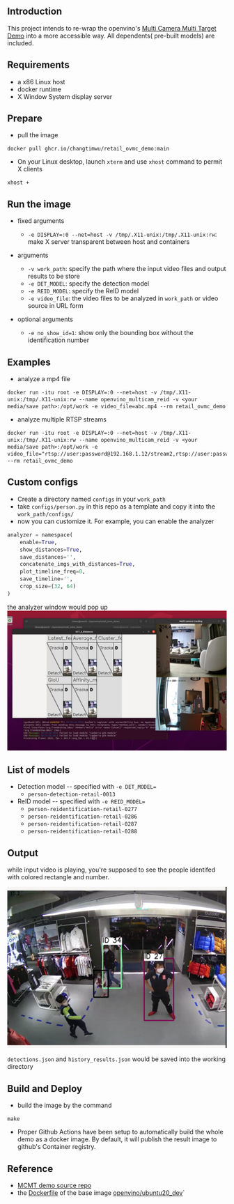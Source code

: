 ## Introduction

This project intends to re-wrap the openvino's [Multi Camera Multi Target Demo](https://docs.openvinotoolkit.org/latest/omz_demos_multi_camera_multi_target_tracking_demo_python.html) into a more accessible way.  All dependents( pre-built models) are included.  

## Requirements
* a x86 Linux host
* docker runtime
* X Window System display server

## Prepare
* pull the image
```
docker pull ghcr.io/changtimwu/retail_ovmc_demo:main
```

* On your Linux desktop, launch `xterm` and use `xhost` command to permit X clients
```
xhost +
```

## Run the image
* fixed arguments
  - `-e DISPLAY=:0 --net=host -v /tmp/.X11-unix:/tmp/.X11-unix:rw`: make X server transparent between host and containers 

* arguments
  - `-v work_path`: specify the path where the input video files and output results to be store
  - `-e DET_MODEL`: specify the detection model
  - `-e REID_MODEL`: specify the ReID model
  - `-e video_file`: the video files to be analyzed in `work_path` or video source in URL form
* optional arguments
  - `-e no_show_id=1`: show only the bounding box without the identification number

## Examples
* analyze a mp4 file
```
docker run -itu root -e DISPLAY=:0 --net=host -v /tmp/.X11-unix:/tmp/.X11-unix:rw --name openvino_multicam_reid -v <your media/save path>:/opt/work -e video_file=abc.mp4 --rm retail_ovmc_demo
```
* analyze multiple RTSP streams
```
docker run -itu root -e DISPLAY=:0 --net=host -v /tmp/.X11-unix:/tmp/.X11-unix:rw --name openvino_multicam_reid -v <your media/save path>:/opt/work -e video_file="rtsp://user:password@192.168.1.12/stream2,rtsp://user:password@192.168.1.13/stream2" --rm retail_ovmc_demo

```

## Custom configs
* Create a directory named `configs` in your `work_path`
* take `configs/person.py` in this repo as a template and copy it into the `work_path/configs/`
* now you can customize it.  For example, you can enable the analyzer
``` py
analyzer = namespace(
    enable=True,
    show_distances=True,
    save_distances='',
    concatenate_imgs_with_distances=True,
    plot_timeline_freq=0,
    save_timeline='',
    crop_size=(32, 64)
)
```
the analyzer window would pop up
![Alt text](/screenshots/mcmtp_analyzer.png?raw=true "analyzer screen shot")



## List of models
* Detection model -- specified with `-e DET_MODEL=`
  - `person-detection-retail-0013`
* ReID model -- specified with `-e REID_MODEL=`
  - `person-reidentification-retail-0277`
  - `person-reidentification-retail-0286`
  - `person-reidentification-retail-0287`
  - `person-reidentification-retail-0288`

## Output 

while input video is playing, you're supposed to see the people identifed with colored rectangle and number.  

![Alt text](/screenshots/reidss.png?raw=true "reid screen shot")

`detections.json` and `history_results.json` would be saved into the working directory



## Build and Deploy
* build the image by the command
```
make
```
* Proper Github Actions have been setup to automatically build the whole demo as a docker image.  By default, it will publish the result image to github's Container registry.

## Reference
* [MCMT demo source repo](https://github.com/openvinotoolkit/open_model_zoo/tree/master/demos/multi_camera_multi_target_tracking_demo/python)
* the [Dockerfile](https://github.com/openvinotoolkit/docker_ci/blob/master/dockerfiles/ubuntu20/openvino_cgvh_dev_2021.4.dockerfile) of the base image [openvino/ubuntu20_dev](https://hub.docker.com/r/openvino/ubuntu20_dev)`

